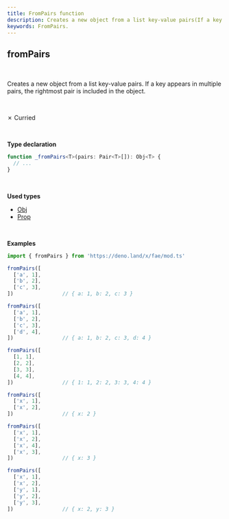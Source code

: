 ```yaml
---
title: FromPairs function
description: Creates a new object from a list key-value pairs(If a key appears in multiple pairs the rightmost pair is included in the object)
keywords: FromPairs.
---
```


## fromPairs
<br>

Creates a new object from a list key-value pairs. If a key appears in
multiple pairs, the rightmost pair is included in the object.

<br>

&cross; Curried

<br>

**Type declaration**
```typescript
function _fromPairs<T>(pairs: Pair<T>[]): Obj<T> {
  // ...
}
```
<br>

**Used types**
* [Obj](/types/Obj)
* [Prop](/types/Prop)

<br>

**Examples**
```typescript
import { fromPairs } from 'https://deno.land/x/fae/mod.ts'

fromPairs([
  ['a', 1],
  ['b', 2],
  ['c', 3],
])                // { a: 1, b: 2, c: 3 }

fromPairs([
  ['a', 1],
  ['b', 2],
  ['c', 3],
  ['d', 4],
])                // { a: 1, b: 2, c: 3, d: 4 }

fromPairs([
  [1, 1],
  [2, 2],
  [3, 3],
  [4, 4],
])                // { 1: 1, 2: 2, 3: 3, 4: 4 }

fromPairs([
  ['x', 1],
  ['x', 2],
])                // { x: 2 }

fromPairs([
  ['x', 1],
  ['x', 2],
  ['x', 4],
  ['x', 3],
])                // { x: 3 }

fromPairs([
  ['x', 1],
  ['x', 2],
  ['y', 1],
  ['y', 2],
  ['y', 3],
])                // { x: 2, y: 3 }
``` 